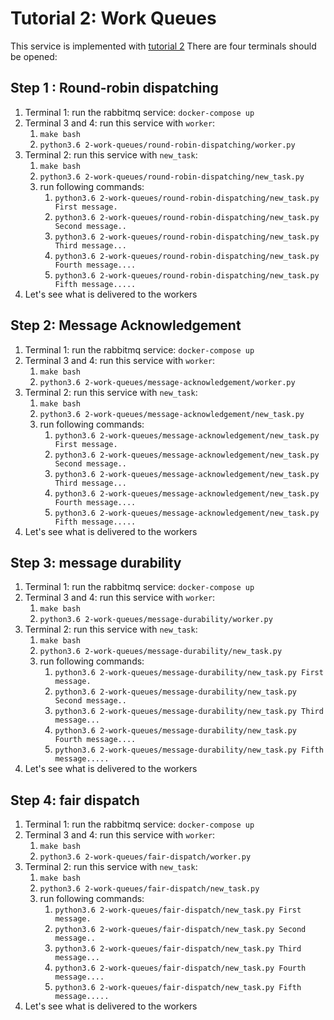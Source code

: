# Tutorial 2: Work Queues

This service is implemented with [tutorial 2](https://www.rabbitmq.com/tutorials/tutorial-two-python.html)
There are four terminals should be opened:

## Step 1 : Round-robin dispatching

1. Terminal 1: run the rabbitmq service: `docker-compose up`
2. Terminal 3 and 4: run this service with `worker`:
   1. `make bash`
   2. `python3.6 2-work-queues/round-robin-dispatching/worker.py`
3. Terminal 2: run this service with `new_task`:
   1. `make bash`
   2. `python3.6 2-work-queues/round-robin-dispatching/new_task.py`
   3. run following commands:
      1. `python3.6 2-work-queues/round-robin-dispatching/new_task.py First message.`
      2. `python3.6 2-work-queues/round-robin-dispatching/new_task.py Second message..`
      3. `python3.6 2-work-queues/round-robin-dispatching/new_task.py Third message...`
      4. `python3.6 2-work-queues/round-robin-dispatching/new_task.py Fourth message....`
      5. `python3.6 2-work-queues/round-robin-dispatching/new_task.py Fifth message.....`
4. Let's see what is delivered to the workers

## Step 2: Message Acknowledgement

1. Terminal 1: run the rabbitmq service: `docker-compose up`
2. Terminal 3 and 4: run this service with `worker`:
   1. `make bash`
   2. `python3.6 2-work-queues/message-acknowledgement/worker.py`
3. Terminal 2: run this service with `new_task`:
   1. `make bash`
   2. `python3.6 2-work-queues/message-acknowledgement/new_task.py`
   3. run following commands:
      1. `python3.6 2-work-queues/message-acknowledgement/new_task.py First message.`
      2. `python3.6 2-work-queues/message-acknowledgement/new_task.py Second message..`
      3. `python3.6 2-work-queues/message-acknowledgement/new_task.py Third message...`
      4. `python3.6 2-work-queues/message-acknowledgement/new_task.py Fourth message....`
      5. `python3.6 2-work-queues/message-acknowledgement/new_task.py Fifth message.....`
4. Let's see what is delivered to the workers

## Step 3: message durability

1. Terminal 1: run the rabbitmq service: `docker-compose up`
2. Terminal 3 and 4: run this service with `worker`:
   1. `make bash`
   2. `python3.6 2-work-queues/message-durability/worker.py`
3. Terminal 2: run this service with `new_task`:
   1. `make bash`
   2. `python3.6 2-work-queues/message-durability/new_task.py`
   3. run following commands:
      1. `python3.6 2-work-queues/message-durability/new_task.py First message.`
      2. `python3.6 2-work-queues/message-durability/new_task.py Second message..`
      3. `python3.6 2-work-queues/message-durability/new_task.py Third message...`
      4. `python3.6 2-work-queues/message-durability/new_task.py Fourth message....`
      5. `python3.6 2-work-queues/message-durability/new_task.py Fifth message.....`
4. Let's see what is delivered to the workers

## Step 4: fair dispatch

1. Terminal 1: run the rabbitmq service: `docker-compose up`
2. Terminal 3 and 4: run this service with `worker`:
   1. `make bash`
   2. `python3.6 2-work-queues/fair-dispatch/worker.py`
3. Terminal 2: run this service with `new_task`:
   1. `make bash`
   2. `python3.6 2-work-queues/fair-dispatch/new_task.py`
   3. run following commands:
      1. `python3.6 2-work-queues/fair-dispatch/new_task.py First message.`
      2. `python3.6 2-work-queues/fair-dispatch/new_task.py Second message..`
      3. `python3.6 2-work-queues/fair-dispatch/new_task.py Third message...`
      4. `python3.6 2-work-queues/fair-dispatch/new_task.py Fourth message....`
      5. `python3.6 2-work-queues/fair-dispatch/new_task.py Fifth message.....`
4. Let's see what is delivered to the workers
